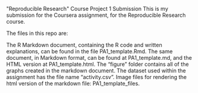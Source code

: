 "Reproducible Research" Course Project 1 Submission
This is my submission for the Coursera assignment, for the Reproducible Research course.

The files in this repo are:

The R Markdown document, containing the R code and written explanations, can be found in the file PA1_template.Rmd. The same document, in Markdown format, can be found at PA1_template.md, and the HTML version at PA1_template.html.
The “figure” folder contains all of the graphs created in the markdown document.
The dataset used within the assignment has the file name “activity.csv”.
Image files for rendering the html version of the markdown file: PA1_template_files.